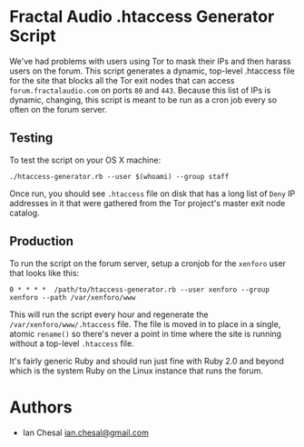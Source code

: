 # Fractal Audio .htaccess Generator Script

We've had problems with users using Tor to mask their IPs and then harass users on the forum. This script generates a dynamic, top-level .htaccess file for the site that blocks all the Tor exit nodes that can access `forum.fractalaudio.com` on ports `80` and `443`. Because this list of IPs is dynamic, changing, this script is meant to be run as a cron job every so often on the forum server.

## Testing

To test the script on your OS X machine:


```
./htaccess-generator.rb --user $(whoami) --group staff
```

Once run, you should see `.htaccess` file on disk that has a long list of `Deny` IP addresses in it that were gathered from the Tor project's master exit node catalog.

## Production

To run the script on the forum server, setup a cronjob for the `xenforo` user that looks like this:

```
0 * * * *  /path/to/htaccess-generator.rb --user xenforo --group xenforo --path /var/xenforo/www
```

This will run the script every hour and regenerate the `/var/xenforo/www/.htaccess` file. The file is moved in to place in a single, atomic `rename()` so there's never a point in time where the site is running without a top-level `.htaccess` file.

It's fairly generic Ruby and should run just fine with Ruby 2.0 and beyond which is the system Ruby on the Linux instance that runs the forum.

# Authors

* Ian Chesal <ian.chesal@gmail.com>
